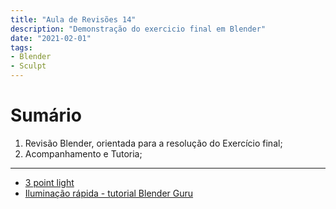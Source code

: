 ```yaml
---
title: "Aula de Revisões 14"
description: "Demonstração do exercicio final em Blender"
date: "2021-02-01"
tags:
- Blender
- Sculpt
---
```


# Sumário

1. Revisão Blender, orientada para a resolução do Exercício final;
2. Acompanhamento e Tutoria;

---





* [3 point light](https://www.youtube.com/watch?v=RDbrOpnIY7Q)
* [Iluminação rápida - tutorial Blender Guru](https://www.youtube.com/watch?v=5UCc3Z_-ibs)